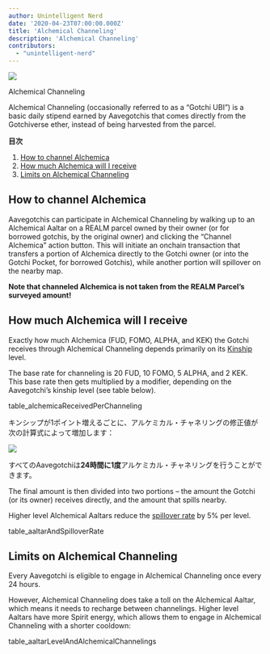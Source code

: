 ```yaml
---
author: Unintelligent Nerd
date: '2020-04-23T07:00:00.000Z'
title: 'Alchemical Channeling'
description: 'Alchemical Channeling'
contributors:
  - "unintelligent-nerd"
---
```


<div class="headerImageContainer">
<img class="headerImage" src="/alchemical-channeling/alchemical-channeling.png">
<p class="headerImageText">Alchemical Channeling</p>
</div>

Alchemical Channeling (occasionally referred to as a “Gotchi UBI”) is a basic daily stipend earned by Aavegotchis that comes directly from the Gotchiverse ether, instead of being harvested from the parcel.

<div class="contentsBox">

**目次**

<ol>
<li><a href=#how-to-channel-alchemica>How to channel Alchemica</a></li>
<li><a href=#how-much-alchemica-will-i-receive>How much Alchemica will I receive</a></li>
<li><a href=#limits-on-alchemical-channeling>Limits on Alchemical Channeling</a></li>
</ol>

</div>

## How to channel Alchemica

Aavegotchis can participate in Alchemical Channeling by walking up to an Alchemical Aaltar on a REALM parcel owned by their owner (or for borrowed gotchis, by the original owner) and clicking the “Channel Alchemica” action button. This will initiate an onchain transaction that transfers a portion of Alchemica directly to the Gotchi owner (or into the Gotchi Pocket, for borrowed Gotchis), while another portion will spillover on the nearby map.

**Note that channeled Alchemica is not taken from the REALM Parcel’s surveyed amount!**

## How much Alchemica will I receive

Exactly how much Alchemica (FUD, FOMO, ALPHA, and KEK) the Gotchi receives through Alchemical Channeling depends primarily on its [Kinship](/kinship) level.

The base rate for channeling is 20 FUD, 10 FOMO, 5 ALPHA, and 2 KEK. This base rate then gets multiplied by a modifier, depending on the Aavegotchi’s kinship level (see table below).

table_alchemicaReceivedPerChanneling

キンシップが1ポイント増えるごとに、アルケミカル・チャネリングの修正値が次の計算式によって増加します：

<img class="bodyImage" src="/alchemical-channeling/alchemical-channeling-modifier.png" />

すべてのAavegotchiは**24時間に1度**アルケミカル・チャネリングを行うことができます。

The final amount is then divided into two portions – the amount the Gotchi (or its owner) receives directly, and the amount that spills nearby.

Higher level Alchemical Aaltars reduce the [spillover rate](/glossary#spillover-rate) by 5% per level.

table_aaltarAndSpilloverRate

## Limits on Alchemical Channeling

Every Aavegotchi is eligible to engage in Alchemical Channeling once every 24 hours.

However, Alchemical Channeling does take a toll on the Alchemical Aaltar, which means it needs to recharge between channelings. Higher level Aaltars have more Spirit energy, which allows them to engage in Alchemical Channeling with a shorter cooldown:

table_aaltarLevelAndAlchemicalChannelings